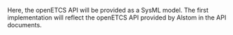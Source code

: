 Here, the openETCS API will be provided as a SysML model.
The first implementation will reflect the openETCS API provided by Alstom in the API documents.
